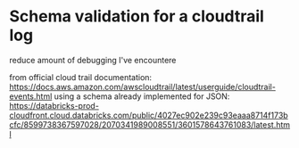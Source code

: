 # Schema validation for a cloudtrail log
reduce amount of debugging I've encountere

from official cloud trail documentation:
https://docs.aws.amazon.com/awscloudtrail/latest/userguide/cloudtrail-events.html
using a schema already implemented for JSON:
https://databricks-prod-cloudfront.cloud.databricks.com/public/4027ec902e239c93eaaa8714f173bcfc/8599738367597028/2070341989008551/3601578643761083/latest.html
